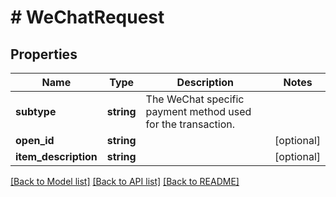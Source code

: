 # # WeChatRequest

## Properties

Name | Type | Description | Notes
------------ | ------------- | ------------- | -------------
**subtype** | **string** | The WeChat specific payment method used for the transaction. |
**open_id** | **string** |  | [optional]
**item_description** | **string** |  | [optional]

[[Back to Model list]](../../README.md#models) [[Back to API list]](../../README.md#endpoints) [[Back to README]](../../README.md)
